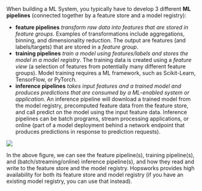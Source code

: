 When building a ML System, you typically have to develop 3 different **ML pipelines** (connected together by a feature store and a model registry):

 * __feature pipelines__ *transform raw data into features that are stored in feature groups*. Examples of transformations include aggregations, binning, and dimensionality reduction. The output are features (and labels/targets) that are stored in a *feature group*.
 * __training pipelines__ *train a model using features/labels and stores the model in a model registry*. The training data is created using a *feature view* (a selection of features from potentially many different feature groups). Model training requires a ML framework, such as Scikit-Learn, TensorFlow, or PyTorch.
 * __inference pipelines__ *takes input features and a trained model and produces predictions that are consumed by a ML-enabled system or application*. An inference pipeline will download a trained model from the model registry, precomputed feature data from the feature store, and call predict on the model using the input feature data. Inference pipelines can be batch programs, stream processing applications, or online (part of a model deployment behind a network endpoint that produces predictions in response to prediction requests).

<img src="../../../../assets/images/concepts/fs/ml-pipelines-ml-system.svg">

In the above figure, we can see the feature pipeline(s), training pipeline(s), and (batch/streaming/online) inference pipeline(s), and how they read and write to the feature store and the model registry. Hopsworks provides high availability for both its feature store and model registry (if you have an existing model registry, you can use that instead).
